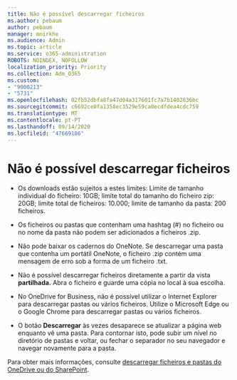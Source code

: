 ```yaml
---
title: Não é possível descarregar ficheiros
ms.author: pebaum
author: pebaum
manager: mnirkhe
ms.audience: Admin
ms.topic: article
ms.service: o365-administration
ROBOTS: NOINDEX, NOFOLLOW
localization_priority: Priority
ms.collection: Adm_O365
ms.custom:
- "9000213"
- "5731"
ms.openlocfilehash: 02fb52dbfa8fa47d04a317601fc7a7b1402836bc
ms.sourcegitcommit: c6692ce0fa1358ec3529e59ca0ecdfdea4cdc759
ms.translationtype: MT
ms.contentlocale: pt-PT
ms.lasthandoff: 09/14/2020
ms.locfileid: "47669186"
---
```

# <a name="unable-to-download-files"></a>Não é possível descarregar ficheiros

- Os downloads estão sujeitos a estes limites: Limite de tamanho individual do ficheiro: 10GB; limite total do tamanho do ficheiro zip: 20GB; limite total de ficheiros: 10.000; limite de tamanho da pasta: 200 ficheiros.
- Os ficheiros ou pastas que contenham uma hashtag (#) no ficheiro ou no nome da pasta não podem ser adicionados a ficheiros .zip.  
    
- Não pode baixar os cadernos do OneNote. Se descarregar uma pasta que contenha um portátil OneNote, o ficheiro .zip contém uma mensagem de erro sob a forma de um ficheiro .txt.  
    
- Não é possível descarregar ficheiros diretamente a partir da vista **partilhada.** Abra o ficheiro e guarde uma cópia no local à sua escolha.  
    
- No OneDrive for Business, não é possível utilizar o Internet Explorer para descarregar pastas ou vários ficheiros. Utilize o Microsoft Edge ou o Google Chrome para descarregar pastas ou vários ficheiros.  
    
- O botão **Descarregar** às vezes desaparece se atualizar a página web enquanto vê uma pasta. Para contornar isto, pode subir um nível no diretório de pastas e voltar, ou fechar o separador no seu navegador e navegar novamente para a pasta.  
    
Para obter mais informações, consulte [descarregar ficheiros e pastas do OneDrive ou do SharePoint](https://support.office.com/article/download-files-and-folders-from-onedrive-or-sharepoint-5c7397b7-19c7-4893-84fe-d02e8fa5df05).